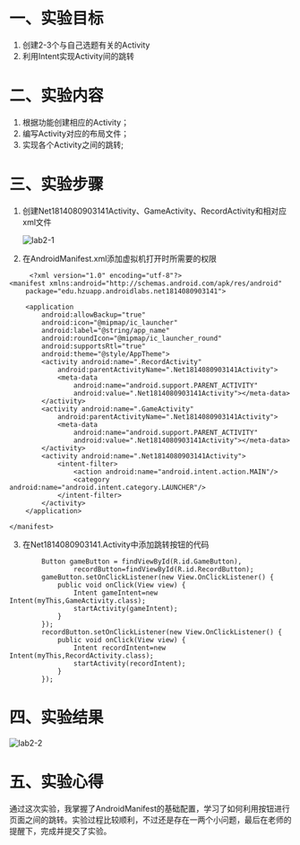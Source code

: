 # 一、实验目标

1. 创建2-3个与自己选题有关的Activity
2. 利用Intent实现Activity间的跳转

# 二、实验内容

1. 根据功能创建相应的Activity；
2. 编写Activity对应的布局文件；
3. 实现各个Activity之间的跳转;

# 三、实验步骤

1. 创建Net1814080903141Activity、GameActivity、RecordActivity和相对应xml文件

   ![lab2-1](D:\android-labs-2020\students\net1814080903141\实验结果截图\lab2-1.png)

2. 在AndroidManifest.xml添加虚拟机打开时所需要的权限

```
     <?xml version="1.0" encoding="utf-8"?>
<manifest xmlns:android="http://schemas.android.com/apk/res/android"
    package="edu.hzuapp.androidlabs.net1814080903141">

    <application
        android:allowBackup="true"
        android:icon="@mipmap/ic_launcher"
        android:label="@string/app_name"
        android:roundIcon="@mipmap/ic_launcher_round"
        android:supportsRtl="true"
        android:theme="@style/AppTheme">
        <activity android:name=".RecordActivity"
            android:parentActivityName=".Net1814080903141Activity">
            <meta-data
                android:name="android.support.PARENT_ACTIVITY"
                android:value=".Net1814080903141Activity"></meta-data>
        </activity>
        <activity android:name=".GameActivity"
            android:parentActivityName=".Net1814080903141Activity">
            <meta-data
                android:name="android.support.PARENT_ACTIVITY"
                android:value=".Net1814080903141Activity"></meta-data>
        </activity>
        <activity android:name=".Net1814080903141Activity">
            <intent-filter>
                <action android:name="android.intent.action.MAIN"/>
                <category android:name="android.intent.category.LAUNCHER"/>
            </intent-filter>
        </activity>
    </application>

</manifest>
```

3. 在Net1814080903141.Activity中添加跳转按钮的代码

```
        Button gameButton = findViewById(R.id.GameButton),
                recordButton=findViewById(R.id.RecordButton);
        gameButton.setOnClickListener(new View.OnClickListener() {
            public void onClick(View view) {
                Intent gameIntent=new Intent(myThis,GameActivity.class);
                startActivity(gameIntent);
            }
        });
        recordButton.setOnClickListener(new View.OnClickListener() {
            public void onClick(View view) {
                Intent recordIntent=new Intent(myThis,RecordActivity.class);
                startActivity(recordIntent);
            }
        });
```



# 四、实验结果

![lab2-2](D:\android-labs-2020\students\net1814080903141\实验结果截图\lab2-2.png)

# 五、实验心得

通过这次实验，我掌握了AndroidManifest的基础配置，学习了如何利用按钮进行页面之间的跳转。实验过程比较顺利，不过还是存在一两个小问题，最后在老师的提醒下，完成并提交了实验。